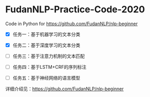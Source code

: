 # FudanNLP-Practice-Code-2020
Code in Python for https://github.com/FudanNLP/nlp-beginner

- [X] 任务一：基于机器学习的文本分类

- [X] 任务二：基于深度学习的文本分类

- [ ] 任务三：基于注意力机制的文本匹配

- [ ] 任务四：基于LSTM+CRF的序列标注

- [ ] 任务五：基于神经网络的语言模型

详细介绍见：https://github.com/FudanNLP/nlp-beginner
